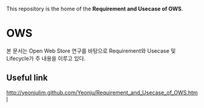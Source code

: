 This repository is the home of the **Requirement and Usecase of OWS**.

OWS 
===========

본 문서는 Open Web Store 연구를 바탕으로 Requirement와 Usecase 및 Lifecycle가 주 내용을 이루고 있다.

Useful link
-
http://yeonjulim.github.com/Yeonju/Requirement_and_Usecase_of_OWS.html
